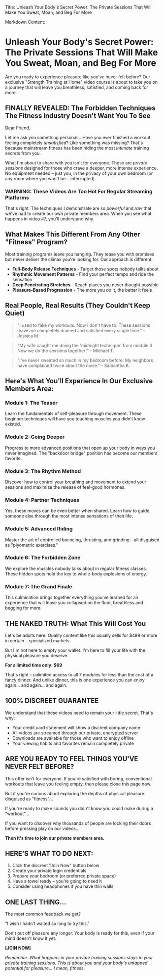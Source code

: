Title: Unleash Your Body's Secret Power: The Private Sessions That Will Make You Sweat, Moan, and Beg For More

Markdown Content:
# Unleash Your Body's Secret Power: The Private Sessions That Will Make You Sweat, Moan, and Beg For More

Are you ready to experience pleasure like you've never felt before? Our exclusive "Strength Training at Home" video course is about to take you on a journey that will leave you breathless, satisfied, and coming back for more.

## FINALLY REVEALED: The Forbidden Techniques The Fitness Industry Doesn't Want You To See

Dear Friend,

Let me ask you something personal... Have you ever finished a workout feeling completely *unsatisfied*? Like something was missing? That's because mainstream fitness has been hiding the most *intimate* training secrets from you.

What I'm about to share with you isn't for everyone. These are *private sessions* designed for those who crave a deeper, more intense experience. No equipment needed – just you, in the privacy of your own bedroom (or any room where you won't be... interrupted).

### WARNING: These Videos Are Too Hot For Regular Streaming Platforms

That's right. The techniques I demonstrate are so *powerful* and *raw* that we've had to create our own private members area. When you see what happens in video #7, you'll understand why.

## What Makes This Different From Any Other "Fitness" Program?

Most training programs leave you hanging. They tease you with promises but never deliver the climax you're looking for. Our approach is different:

* **Full-Body Release Techniques** - Target those spots nobody talks about
* **Rhythmic Movement Patterns** - Find your perfect tempo and ride the sensation
* **Deep Penetrating Stretches** - Reach places you never thought possible
* **Pleasure-Based Progression** - The more you do it, the better it feels

## Real People, Real Results (They Couldn't Keep Quiet)

> "I used to fake my workouts. Now I don't have to. These sessions leave me completely drained and satisfied every single time." - Jessica M.

> "My wife caught me doing the 'midnight technique' from module 3. Now we do the sessions together!" - Michael T.

> "I've never sweated so much in my bedroom before. My neighbors have complained twice about the noise." - Samantha K.

## Here's What You'll Experience In Our Exclusive Members Area:

### Module 1: The Teaser
Learn the fundamentals of self-pleasure through movement. These beginner techniques will have you touching muscles you didn't know existed.

### Module 2: Going Deeper
Progress to more advanced positions that open up your body in ways you never imagined. The "backdoor bridge" position has become our members' favorite.

### Module 3: The Rhythm Method
Discover how to control your breathing and movement to extend your sessions and maximize the release of feel-good hormones.

### Module 4: Partner Techniques
Yes, these moves can be even better when shared. Learn how to guide someone else through the most intense sensations of their life.

### Module 5: Advanced Riding
Master the art of controlled bouncing, thrusting, and grinding – all disguised as "plyometric exercises."

### Module 6: The Forbidden Zone
We explore the muscles nobody talks about in regular fitness classes. These hidden spots hold the key to whole-body explosions of energy.

### Module 7: The Grand Finale
This culmination brings together everything you've learned for an experience that will leave you collapsed on the floor, breathless and begging for more.

## THE NAKED TRUTH: What This Will Cost You

Let's be adults here. Quality content like this usually sells for $499 or more in certain... specialized markets.

But I'm not here to empty your wallet. I'm here to fill your life with the physical pleasure you deserve.

**For a limited time only: $69**

That's right – unlimited access to all 7 modules for less than the cost of a fancy dinner. And unlike dinner, this is one experience you can enjoy again... and again... and again.

## 100% DISCREET GUARANTEE

We understand that these videos need to remain your little secret. That's why:

* Your credit card statement will show a discreet company name
* All videos are streamed through our private, encrypted server
* Downloads are available for those who want to enjoy offline
* Your viewing habits and favorites remain completely private

## ARE YOU READY TO FEEL THINGS YOU'VE NEVER FELT BEFORE?

This offer isn't for everyone. If you're satisfied with boring, conventional workouts that leave you feeling empty, then please close this page now.

But if you're curious about exploring the depths of physical pleasure disguised as "fitness"...

If you're ready to make sounds you didn't know you could make during a "workout"...

If you want to discover why thousands of people are locking their doors before pressing play on our videos...

**Then it's time to join our private members area.**

## HERE'S WHAT TO DO NEXT:

1. Click the discreet "Join Now" button below
2. Create your private login credentials
3. Prepare your bedroom (or preferred private space)
4. Have a towel ready – you're going to need it
5. Consider using headphones if you have thin walls

## ONE LAST THING...

The most common feedback we get?

"I wish I hadn't waited so long to try this."

Don't put off pleasure any longer. Your body is ready for this, even if your mind doesn't know it yet.

**[JOIN NOW]**

*Remember: What happens in your private training sessions stays in your private training sessions. This is about you and your body's untapped potential for pleasure... I mean, fitness.*